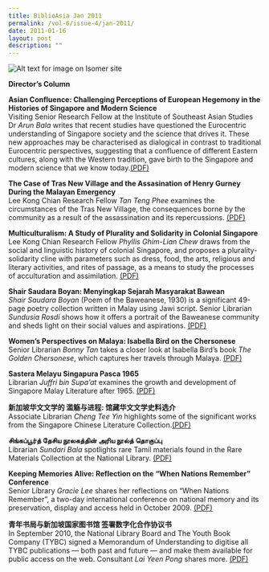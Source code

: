 ```yaml
---
title: BiblioAsia Jan 2011
permalink: /vol-6/issue-4/jan-2011/
date: 2011-01-16
layout: post
description: ""
---
```

![Alt text for image on Isomer site](/images/covers/ba6-4.jpg)

**Director’s Column**

**Asian Confluence: Challenging Perceptions of European Hegemony in the Histories of Singapore and Modern Science** <br>
Visiting Senior Research Fellow at the Institute of Southeast Asian Studies Dr *Arun Bala* writes that recent studies have questioned the Eurocentric understanding of Singapore society and the science that drives it. These new approaches may be characterised as dialogical in contrast to traditional Eurocentric perspectives, suggesting that a confluence of different Eastern cultures, along with the Western tradition, gave birth to the Singapore and modern science that we know today.[(PDF)](/files/pdf/vol-6/issue-4/v6-issue4_AsianConfluence.pdf)

**The Case of Tras New Village and the Assasination of Henry Gurney During the Malayan Emergency** <br>
Lee Kong Chian Research Fellow *Tan Teng Phee* examines the circumstances of the Tras New Village, the consequences borne by the community as a result of the assassination and its repercussions. [(PDF)](/files/pdf/vol-6/issue-4/v6-issue4_HenryGurney.pdf)

**Multiculturalism: A Study of Plurality and Solidarity in Colonial Singapore** <br>
Lee Kong Chian Research Fellow *Phyllis Ghim-Lian Chew* draws from the social and linguistic history of colonial Singapore, and proposes a plurality-solidarity cline with
parameters such as dress, food, the arts, religious and literary activities, and rites of passage, as a means to study the processes of acculturation and assimilation.
[(PDF)](/files/pdf/vol-6/issue-4/v6-issue4_PluralitySolidarity.pdf)

**Shair Saudara Boyan: Menyingkap Sejarah Masyarakat Bawean** <br>
*Shair Saudara Boyan* (Poem of the Baweanese, 1930) is a significant 49-page poetry collection written in Malay using Jawi script. Senior Librarian *Sundusia Rosdi* shows how it offers a portrait
of the Baweanese community and sheds light on their social values and aspirations.
[(PDF)](/files/pdf/vol-6/issue-4/v6-issue4_ShairSaudaraBoyan.pdf)

**Women’s Perspectives on Malaya: Isabella Bird on the Chersonese** <br>
Senior Librarian *Bonny Tan* takes a closer look at Isabella Bird’s book *The Golden Chersonese*, which captures her travels through Malaya. [(PDF)](/files/pdf/vol-6/issue-4/v6-issue4_WomenPerspective.pdf)

**Sastera Melayu Singapura Pasca 1965** <br>
Librarian *Juffri bin Supa’at* examines the growth and development of Singapore Malay Literature after 1965. [(PDF)](/files/pdf/vol-6/issue-4/v6-issue4_SasteraMelayu.pdf)

**新加坡华文文学的 滥觞与进程: 馆藏华文文学史料选介** <br>
Associate Librarian *Cheng Tee Yin* highlights some of the significant works from the Singapore Chinese Literature Collection.[(PDF)](/files/pdf/vol-6/issue-4/v6-issue4_ChineseLiterature.pdf)

**சிங்கப்பூர்த் தேசிய நூலகத்தின் அரிய நூல்த் தொகுப்பு** <br>
Librarian *Sundari Bala* spotlights rare Tamil materials found in the Rare Materials Collection at the National Library. [(PDF)](/files/pdf/vol-6/issue-4/v6-issue4_TamilRareMaterials.pdf)

**Keeping Memories Alive: Reflection on the “When Nations Remember” Conference** <br>
Senior Library *Gracie Lee* shares her reflections on “When Nations Remember”, a two-day international conference on national memory and its preservation, display and access held in October 2009. [(PDF)](/files/pdf/vol-6/issue-4/v6-issue4_MemoriesAlive.pdf)

**青年书局与新加坡国家图书馆 签署数字化合作协议书** <br>
In September 2010, the National Library Board and The Youth Book Company (TYBC) signed a Memorandum of Understanding to digitise all TYBC publications — both past and future — and make them available for public access on the web. Consultant *Lai Yeen Pong* shares more. [(PDF)](/files/pdf/vol-6/issue-4/v6-issue4_YouthBookCompany.pdf)